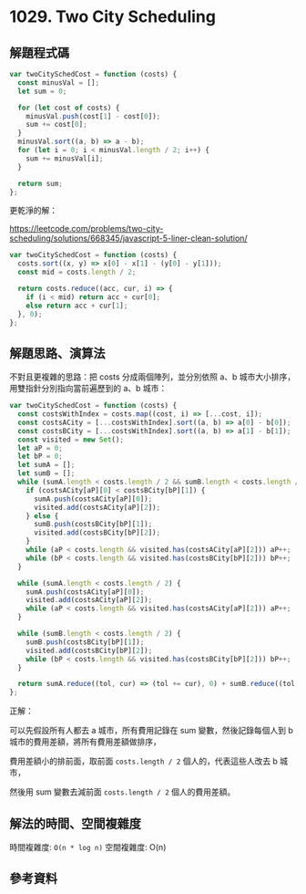 # 1029. Two City Scheduling

## 解題程式碼

```javascript
var twoCitySchedCost = function (costs) {
  const minusVal = [];
  let sum = 0;

  for (let cost of costs) {
    minusVal.push(cost[1] - cost[0]);
    sum += cost[0];
  }
  minusVal.sort((a, b) => a - b);
  for (let i = 0; i < minusVal.length / 2; i++) {
    sum += minusVal[i];
  }

  return sum;
};
```

更乾淨的解：

https://leetcode.com/problems/two-city-scheduling/solutions/668345/javascript-5-liner-clean-solution/

```javascript
var twoCitySchedCost = function (costs) {
  costs.sort((x, y) => x[0] - x[1] - (y[0] - y[1]));
  const mid = costs.length / 2;

  return costs.reduce((acc, cur, i) => {
    if (i < mid) return acc + cur[0];
    else return acc + cur[1];
  }, 0);
};
```

## 解題思路、演算法

不對且更複雜的思路：把 costs 分成兩個陣列，並分別依照 a、b 城市大小排序，用雙指針分別指向當前遍歷到的 a、b 城市：

```javascript
var twoCitySchedCost = function (costs) {
  const costsWithIndex = costs.map((cost, i) => [...cost, i]);
  const costsACity = [...costsWithIndex].sort((a, b) => a[0] - b[0]);
  const costsBCity = [...costsWithIndex].sort((a, b) => a[1] - b[1]);
  const visited = new Set();
  let aP = 0;
  let bP = 0;
  let sumA = [];
  let sumB = [];
  while (sumA.length < costs.length / 2 && sumB.length < costs.length / 2 && aP < costs.length && bP < costs.length) {
    if (costsACity[aP][0] < costsBCity[bP][1]) {
      sumA.push(costsACity[aP][0]);
      visited.add(costsACity[aP][2]);
    } else {
      sumB.push(costsBCity[bP][1]);
      visited.add(costsBCity[bP][2]);
    }
    while (aP < costs.length && visited.has(costsACity[aP][2])) aP++;
    while (bP < costs.length && visited.has(costsBCity[bP][2])) bP++;
  }

  while (sumA.length < costs.length / 2) {
    sumA.push(costsACity[aP][0]);
    visited.add(costsACity[aP][2]);
    while (aP < costs.length && visited.has(costsACity[aP][2])) aP++;
  }

  while (sumB.length < costs.length / 2) {
    sumB.push(costsBCity[bP][1]);
    visited.add(costsBCity[bP][2]);
    while (bP < costs.length && visited.has(costsBCity[bP][2])) bP++;
  }

  return sumA.reduce((tol, cur) => (tol += cur), 0) + sumB.reduce((tol, cur) => (tol += cur), 0);
};
```

正解：

可以先假設所有人都去 a 城市，所有費用記錄在 sum 變數，然後記錄每個人到 b 城市的費用差額，將所有費用差額做排序，

費用差額小的排前面，取前面 `costs.length / 2` 個人的，代表這些人改去 b 城市，

然後用 sum 變數去減前面 `costs.length / 2` 個人的費用差額。

## 解法的時間、空間複雜度

時間複雜度: `O(n * log n)`
空間複雜度: O(n)

## 參考資料
